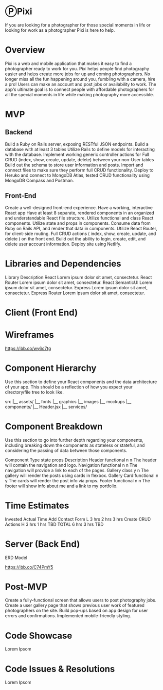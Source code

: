 # ⓅPixi
If you are looking for a photographer for those special moments in life or looking for work as a photographer Pixi is here to help.

# Overview
Pixi is a web and mobile application that makes it easy to find a photographer ready to work for you.  Pixi helps people find photography easier and helps create more jobs for up and coming photographers.  No longer miss all the fun happening around you, fumbling with a camera, hire a pro! Users can make an account and post jobs or availability to work. The app's ultimate goal is to connect people with affordable photographers for all the special moments in life while making photography more accessible.

# MVP

## Backend
Build a Ruby on Rails server, exposing RESTful JSON endpoints.
Build a database with at least 3 tables
Utilize Rails to define models for interacting with the database.
Implement working generic controller actions for Full CRUD (index, show, create, update, delete) between your non-User tables
Build out the schema to store user information and posts.
Import and connect files to make sure they perform full CRUD functionality.
Deploy to Heruko and connect to MongoDB Atlas, tested CRUD functionality using MongoDB Compass and Postman.
## Front-End
Create a well-designed front-end experience.
Have a working, interactive React app
Have at least 8 separate, rendered components in an organized and understandable React file structure.
Utilize functional and class React components.
Utilize state and props in components.
Consume data from Ruby on Rails API, and render that data in components.
Utilize React Router, for client-side routing.
Full CRUD actions ( index, show, create, update, and delete ) on the front end.
Build out the ability to login, create, edit, and delete user account information.
Deploy site using Netlify.


# Libraries and Dependencies

Library	Description
React	Lorem ipsum dolor sit amet, consectetur.
React Router	Lorem ipsum dolor sit amet, consectetur.
React SemanticUI	Lorem ipsum dolor sit amet, consectetur.
Express	Lorem ipsum dolor sit amet, consectetur.
Express Router	Lorem ipsum dolor sit amet, consectetur.

# Client (Front End)
# Wireframes

https://ibb.co/wy6c7tg


# Component Hierarchy
Use this section to define your React components and the data architecture of your app. This should be a reflection of how you expect your directory/file tree to look like.


src
|__ assets/
      |__ fonts
      |__ graphics
      |__ images
      |__ mockups
|__ components/
      |__ Header.jsx
|__ services/

# Component Breakdown
Use this section to go into further depth regarding your components, including breaking down the components as stateless or stateful, and considering the passing of data between those components.

Component	Type	state	props	Description
Header	functional	n	n	The header will contain the navigation and logo.
Navigation	functional	n	n	The navigation will provide a link to each of the pages.
Gallery	class	y	n	The gallery will render the posts using cards in flexbox.
Gallery Card	functional	n	y	The cards will render the post info via props.
Footer	functional	n	n	The footer will show info about me and a link to my portfolio.


# Time Estimates

Invested	Actual Time
Add Contact Form	L	3 hrs	2 hrs	3 hrs
Create CRUD Actions	H	3 hrs	1 hrs	TBD
TOTAL		6 hrs	3 hrs	TBD


# Server (Back End)
ERD Model

https://ibb.co/C74PmY5

# Post-MVP
Create a fully-functional screen that allows users to post photography jobs.
Create a user gallery page that shows previous user work of featured photographers on the site.
Build pop-ups based on app design for user errors and confirmations.
Implemented mobile-friendly styling.

# Code Showcase
Lorem Ipsom

# Code Issues & Resolutions
Lorem Ipsom